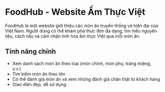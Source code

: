 # FoodHub - Website Ẩm Thực Việt

FoodHub là một website giới thiệu các món ăn truyền thống và hiện đại của Việt Nam. Người dùng có thể khám phá thực đơn đa dạng, tìm hiểu nguyên liệu, cách nấu và cảm nhận tinh hoa ẩm thực Việt qua mỗi món ăn.

## Tính năng chính

- Xem danh sách món ăn theo loại (món chính, món phụ, tráng miệng, v.v.)
- Tìm kiếm món ăn theo tên
- Có thể đánh giá món ăn và xem những đánh giá chân thật từ khách hàng
- Giao diện đẹp, dễ sử dụng
